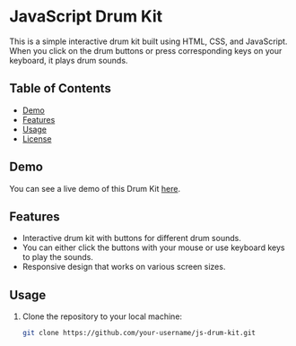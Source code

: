 # JavaScript Drum Kit

This is a simple interactive drum kit built using HTML, CSS, and JavaScript. When you click on the drum buttons or press corresponding keys on your keyboard, it plays drum sounds.

## Table of Contents

- [Demo](#demo)
- [Features](#features)
- [Usage](#usage)
- [License](#license)

## Demo

You can see a live demo of this Drum Kit [here](https://your-demo-url.com).

## Features

- Interactive drum kit with buttons for different drum sounds.
- You can either click the buttons with your mouse or use keyboard keys to play the sounds.
- Responsive design that works on various screen sizes.

## Usage

1. Clone the repository to your local machine:

   ```bash
   git clone https://github.com/your-username/js-drum-kit.git
